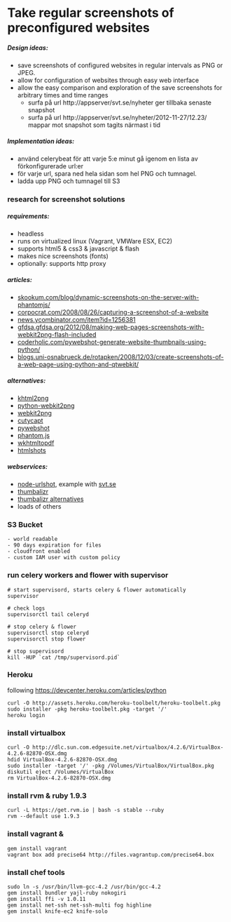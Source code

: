 # Take regular screenshots of preconfigured websites

##### Design ideas:

* save screenshots of configured websites in regular intervals as PNG or JPEG.
* allow for configuration of websites through easy web interface
* allow the easy comparison and exploration of the save screenshots for arbitrary times and time ranges
    - surfa på url http://appserver/svt.se/nyheter ger tillbaka senaste snapshot
    - surfa på url http://appserver/svt.se/nyheter/2012-11-27/12.23/ mappar mot snapshot som tagits närmast i tid

##### Implementation ideas:

* använd celerybeat för att varje 5:e minut gå igenom en lista av förkonfigurerade url:er
* för varje url, spara ned hela sidan som hel PNG och tumnagel.
* ladda upp PNG och tumnagel till S3

### research for screenshot solutions

##### requirements:

* headless
* runs on virtualized linux (Vagrant, VMWare ESX, EC2)
* supports html5 & css3 & javascript & flash
* makes nice screenshots (fonts)
* optionally: supports http proxy

##### articles:

* [skookum.com/blog/dynamic-screenshots-on-the-server-with-phantomjs/](http://skookum.com/blog/dynamic-screenshots-on-the-server-with-phantomjs/)
* [corpocrat.com/2008/08/26/capturing-a-screenshot-of-a-website](http://corpocrat.com/2008/08/26/capturing-a-screenshot-of-a-website)
* [news.ycombinator.com/item?id=1256381](http://news.ycombinator.com/item?id=1256381)
* [gfdsa.gfdsa.org/2012/08/making-web-pages-screenshots-with-webkit2png-flash-included](http://gfdsa.gfdsa.org/2012/08/making-web-pages-screenshots-with-webkit2png-flash-included)
* [coderholic.com/pywebshot-generate-website-thumbnails-using-python/](http://www.coderholic.com/pywebshot-generate-website-thumbnails-using-python/)
* [blogs.uni-osnabrueck.de/rotapken/2008/12/03/create-screenshots-of-a-web-page-using-python-and-qtwebkit/](http://www.blogs.uni-osnabrueck.de/rotapken/2008/12/03/create-screenshots-of-a-web-page-using-python-and-qtwebkit/)

##### alternatives:

* [khtml2png](http://khtml2png.sourceforge.net)
* [python-webkit2png](https://github.com/AdamN/python-webkit2png)
* [webkit2png](http://www.paulhammond.org/webkit2png)
* [cutycapt](http://cutycapt.sourceforge.net)
* [pywebshot](https://github.com/coderholic/PyWebShot)
* [phantom.js](http://phantomjs.org/)
* [wkhtmltopdf](http://code.google.com/p/wkhtmltopdf/)
* [htmlshots](https://github.com/w3p/htmlshots)

##### webservices:

* [node-urlshot](http://node-urlshot.herokuapp.com), example with [svt.se](http://node-urlshot.herokuapp.com/?url=http://svt.se/&viewport=1280x900&format=jpg)
* [thumbalizr](http://www.thumbalizr.com/)
* [thumbalizr alternatives](http://www.moreofit.com/similar-to/www.thumbalizr.com/Top_10_Sites_Like_Thumbalizr/)
* loads of others

### S3 Bucket

    - world readable
    - 90 days expiration for files
    - cloudfront enabled
    - custom IAM user with custom policy

### run celery workers and flower with supervisor

    # start supervisord, starts celery & flower automatically
    supervisor

    # check logs
    supervisorctl tail celeryd

    # stop celery & flower
    supervisorctl stop celeryd
    supervisorctl stop flower

    # stop supervisord
    kill -HUP `cat /tmp/supervisord.pid`

### Heroku

following https://devcenter.heroku.com/articles/python

    curl -O http://assets.heroku.com/heroku-toolbelt/heroku-toolbelt.pkg
    sudo installer -pkg heroku-toolbelt.pkg -target '/'
    heroku login

### install virtualbox

    curl -O http://dlc.sun.com.edgesuite.net/virtualbox/4.2.6/VirtualBox-4.2.6-82870-OSX.dmg
    hdid VirtualBox-4.2.6-82870-OSX.dmg
    sudo installer -target '/' -pkg /Volumes/VirtualBox/VirtualBox.pkg
    diskutil eject /Volumes/VirtualBox
    rm VirtualBox-4.2.6-82870-OSX.dmg

### install rvm & ruby 1.9.3

    curl -L https://get.rvm.io | bash -s stable --ruby
    rvm --default use 1.9.3

### install vagrant &

    gem install vagrant
    vagrant box add precise64 http://files.vagrantup.com/precise64.box

### install chef tools

    sudo ln -s /usr/bin/llvm-gcc-4.2 /usr/bin/gcc-4.2
    gem install bundler yajl-ruby nokogiri
    gem install ffi -v 1.0.11
    gem install net-ssh net-ssh-multi fog highline
    gem install knife-ec2 knife-solo
